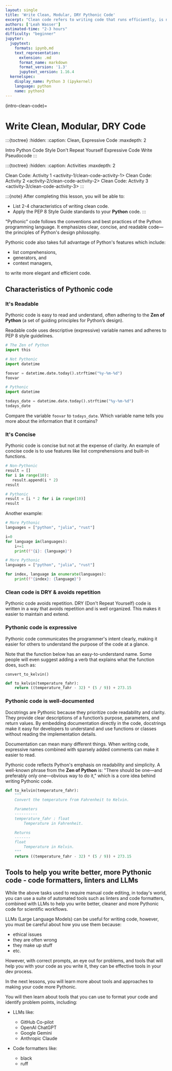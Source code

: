 ```yaml
---
layout: single
title: 'Write Clean, Modular, DRY Pythonic Code'
excerpt: "Clean code refers to writing code that runs efficiently, is not redundant, and is easy for anyone to understand. Learn about the characteristics and benefits of writing clean, expressive code in Python."
authors: ['Leah Wasser']
estimated-time: "2-3 hours"
difficulty: "beginner"
jupyter:
  jupytext:
    formats: ipynb,md
    text_representation:
      extension: .md
      format_name: markdown
      format_version: '1.3'
      jupytext_version: 1.16.4
  kernelspec:
    display_name: Python 3 (ipykernel)
    language: python
    name: python3
---
```


<!-- #region editable=true slideshow={"slide_type": ""} -->

(intro-clean-code)=
# Write Clean, Modular, DRY Code

:::{toctree}
:hidden:
:caption: Clean, Expressive Code
:maxdepth: 2

Intro <self>
Python Code Style <python-pep-8>
Don't Repeat Yourself <python-dry-modular-code>
Expressive Code <python-expressive-code>
Write Pseudocode <write-pseudocode>
:::



:::{toctree}
:hidden:
:caption: Activities
:maxdepth: 2

Clean Code: Activity 1 <activity-1/clean-code-activity-1>
Clean Code: Activity 2 <activity-2/clean-code-activity-2>
Clean Code: Activity 3 <activity-3/clean-code-activity-3>
:::

:::{note}
After completing this lesson, you will be able to:

* List 2-4 characteristics of writing clean code.
* Apply the PEP 8 Style Guide standards to your **Python** code.
:::

"Pythonic" code follows the conventions and best practices of the Python programming language. It emphasizes clear, concise, and readable code—the principles of Python's design philosophy. 

<!-- #region editable=true slideshow={"slide_type": ""} -->
Pythonic code also takes full advantage of Python's features which include:

* list comprehensions,
* generators, and
* context managers,
  
to write more elegant and efficient code.

## Characteristics of Pythonic code

### **It's Readable**

Pythonic code is easy to read and understand, often adhering to the **Zen of Python** (a set of guiding principles for Python’s design).

Readable code uses descriptive (expressive) variable names and adheres to PEP 8 style guidelines.
<!-- #endregion -->

```python
# The Zen of Python 
import this
```

```python editable=true slideshow={"slide_type": ""}
# Not Pythonic
import datetime

foovar = datetime.date.today().strftime("%y-%m-%d")
foovar
```

```python editable=true slideshow={"slide_type": ""}
# Pythonic
import datetime

todays_date = datetime.date.today().strftime("%y-%m-%d")
todays_date
```

<!-- #region editable=true slideshow={"slide_type": ""} -->
Compare the variable `foovar` to `todays_date`. Which variable name tells you more about the information that it contains?

### **It's Concise**

Pythonic code is concise but not at the expense of clarity. An example of concise code is to use features like list comprehensions and built-in functions.

<!-- #endregion -->

```python editable=true slideshow={"slide_type": ""}
# Non-Pythonic
result = []
for i in range(10):
   result.append(i * 2)
result
```

```python editable=true slideshow={"slide_type": ""}
# Pythonic
result = [i * 2 for i in range(10)]
result
```

Another example:

```python
# More Pythonic
languages = ["python", "julia", "rust"]

i=0
for language in(languages):
    i+=1
    print(f"{i}: {language}")
```

```python
# More Pythonic
languages = ["python", "julia", "rust"]

for index, language in enumerate(languages):
    print(f"{index}: {language}")
```

<!-- #region editable=true slideshow={"slide_type": ""} -->
### Clean code is DRY & avoids repetition

Pythonic code avoids repetition. DRY (Don't Repeat Yourself) code is written in a way that avoids repetition and is well organized. This makes it easier to maintain and extend.

### Pythonic code is expressive

Pythonic code communicates the programmer's intent clearly, making it easier for others to understand the purpose of the code at a glance.

Note that the function below has an easy-to-understand name. Some people will even suggest adding a verb that explains what the function does, such as:

`convert_to_kelvin()`

<!-- #endregion -->

```python editable=true slideshow={"slide_type": ""}
def to_kelvin(temperature_fahr):
    return ((temperature_fahr - 32) * (5 / 9)) + 273.15
```

### Pythonic code is well-documented

Docstrings are Pythonic because they prioritize code readability and clarity. They provide clear descriptions of a function’s purpose, parameters, and return values. By embedding documentation directly in the code, docstrings make it easy for developers to understand and use functions or classes without reading the implementation details.

Documentation can mean many different things. When writing code, expressive names combined with sparsely added comments can make it easier to read.

Pythonic code reflects Python's emphasis on readability and simplicity. A well-known phrase from the **Zen of Python** is: "There should be one—and preferably only one—obvious way to do it," which is a core idea behind writing Pythonic code.

```python
def to_kelvin(temperature_fahr):
    """
    Convert the temperature from Fahrenheit to Kelvin.

    Parameters
    ----------
    temperature_fahr : float
        Temperature in Fahrenheit.

    Returns
    -------
    float
        Temperature in Kelvin.
    """
    return ((temperature_fahr - 32) * (5 / 9)) + 273.15
```

<!-- #region editable=true slideshow={"slide_type": ""} -->

<!-- #endregion -->

<!-- #region editable=true slideshow={"slide_type": ""} -->
## Tools to help you write better, more Pythonic code - code formatters, linters and LLMs

While the above tasks used to require manual code editing, in today's world, you can use a suite of automated tools such as linters and code formatters, combined with LLMs to help you write better, cleaner and more Pythonic code for scientific workflows.  

LLMs (Large Language Models) can be useful for writing code, however, you must be careful about how you use them because:

* ethical issues
* they are often wrong
* they make up stuff
* etc.

However, with correct prompts, an eye out for problems, and tools that will help you with your code as you write it, they can be effective tools in your dev process.

In the next lessons, you will learn more about tools and approaches to making your code more Pythonic.

You will then learn about tools that you can use to format your code and identify problem points, including:

* LLMs like:
  * GitHub Co-pilot
  * OpenAI ChatGPT
  * Google Gemini
  * Anthropic Claude

* Code formatters like:

  * black
  * ruff

<!-- #endregion -->
